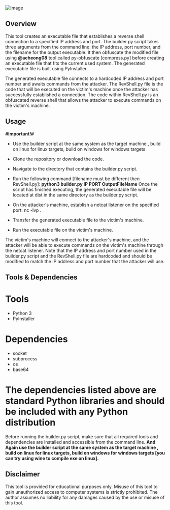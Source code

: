 ![image](https://user-images.githubusercontent.com/97190263/224012280-5eb628ed-98a1-45e1-83ef-e5367c1c4383.png)



## Overview ##

This tool creates an executable file that establishes a reverse shell connection to a specified IP address and port. The builder.py script takes three arguments from the command line: the IP address, port number, and the filename for the output executable. It then obfuscate the modified file using <b>@acheong08</b> tool called py-obfuscate [compress.py] before creating an executable file that fits the current used system. The generated executable file is built using PyInstaller.

The generated executable file connects to a hardcoded IP address and port number and awaits commands from the attacker. The RevShell.py file is the code that will be executed on the victim's machine once the attacker has successfully established a connection. The code within RevShell.py is an obfuscated reverse shell that allows the attacker to execute commands on the victim's machine.

## Usage ##

<b>#Important!#</b>
* Use the builder script at the same system as the target machine , build on linux for linux targets, build on windows for windows targets

* Clone the repository or download the code.
* Navigate to the directory that contains the builder.py script.

* Run the following command [filename must be different then RevShell.py]:
<b>python3 builder.py IP PORT OutputFileName</b> 
Once the script has finished executing, the generated executable file will be located at dist in the same directory as the builder.py script.

* On the attacker's machine, establish a netcat listener on the specified port: nc -lvp <port number>.
* Transfer the generated executable file to the victim's machine.
* Run the executable file on the victim's machine.

The victim's machine will connect to the attacker's machine, and the attacker will be able to execute commands on the victim's machine through the netcat listener.
Note that the IP address and port number used in the builder.py script and the RevShell.py file are hardcoded and should be modified to match the IP address and port number that the attacker will use.

## Tools & Dependencies ##

# Tools #

* Python 3
* PyInstaller 

# Dependencies #

* socket
* subprocess
* os
* base64


# The dependencies listed above are standard Python libraries and should be included with any Python distribution #

Before running the builder.py script, make sure that all required tools and dependencies are installed and accessible from the command line.
<b>And Again use the builder script at the same system as the target machine , build on linux for linux targets, build on windows for windows targets [you can try using wine to compile exe on linux].</b>

## Disclaimer ##
This tool is provided for educational purposes only. Misuse of this tool to gain unauthorized access to computer systems is strictly prohibited. The author assumes no liability for any damages caused by the use or misuse of this tool.
